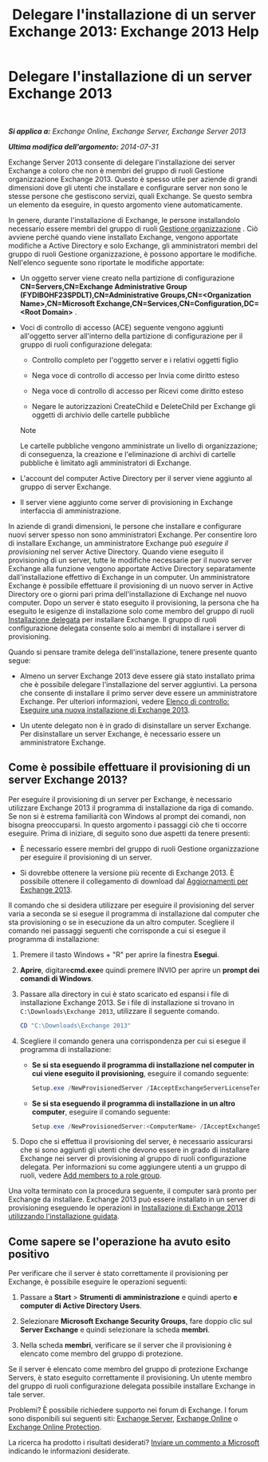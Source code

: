 ﻿---
title: "Delegare l'installazione di un server Exchange 2013: Exchange 2013 Help"
TOCTitle: Delegare l'installazione di un server Exchange 2013
ms:assetid: f2fc8680-0c7c-4a29-b8f5-d77404fec280
ms:mtpsurl: https://technet.microsoft.com/it-it/library/Bb201741(v=EXCHG.150)
ms:contentKeyID: 62615209
ms.date: 05/22/2018
mtps_version: v=EXCHG.150
ms.translationtype: MT
---

# Delegare l'installazione di un server Exchange 2013

 

_**Si applica a:** Exchange Online, Exchange Server, Exchange Server 2013_

_**Ultima modifica dell'argomento:** 2014-07-31_

Exchange Server 2013 consente di delegare l'installazione dei server Exchange a coloro che non è membri del gruppo di ruoli Gestione organizzazione Exchange 2013. Questo è spesso utile per aziende di grandi dimensioni dove gli utenti che installare e configurare server non sono le stesse persone che gestiscono servizi, quali Exchange. Se questo sembra un elemento da eseguire, in questo argomento viene automaticamente.

In genere, durante l'installazione di Exchange, le persone installandolo necessario essere membri del gruppo di ruoli [Gestione organizzazione](organization-management-exchange-2013-help.md) . Ciò avviene perché quando viene installato Exchange, vengono apportate modifiche a Active Directory e solo Exchange, gli amministratori membri del gruppo di ruoli Gestione organizzazione, è possono apportare le modifiche. Nell'elenco seguente sono riportate le modifiche apportate:

  - Un oggetto server viene creato nella partizione di configurazione **CN=Servers,CN=Exchange Administrative Group (FYDIBOHF23SPDLT),CN=Administrative Groups,CN=\<Organization Name\>,CN=Microsoft Exchange,CN=Services,CN=Configuration,DC=\<Root Domain\>** .

  - Voci di controllo di accesso (ACE) seguente vengono aggiunti all'oggetto server all'interno della partizione di configurazione per il gruppo di ruoli configurazione delegata:
    
      - Controllo completo per l'oggetto server e i relativi oggetti figlio
    
      - Nega voce di controllo di accesso per Invia come diritto esteso
    
      - Nega voce di controllo di accesso per Ricevi come diritto esteso
    
      - Negare le autorizzazioni CreateChild e DeleteChild per Exchange gli oggetti di archivio delle cartelle pubbliche
    

    > [!NOTE]
    > Le cartelle pubbliche vengono amministrate un livello di organizzazione; di conseguenza, la creazione e l'eliminazione di archivi di cartelle pubbliche è limitato agli amministratori di Exchange.



  - L'account del computer Active Directory per il server viene aggiunto al gruppo di server Exchange.

  - Il server viene aggiunto come server di provisioning in Exchange interfaccia di amministrazione.

In aziende di grandi dimensioni, le persone che installare e configurare nuovi server spesso non sono amministratori Exchange. Per consentire loro di installare Exchange, un amministratore Exchange può *eseguire il provisioning* nel server Active Directory. Quando viene eseguito il provisioning di un server, tutte le modifiche necessarie per il nuovo server Exchange alla funzione vengono apportate Active Directory separatamente dall'installazione effettivo di Exchange in un computer. Un amministratore Exchange è possibile effettuare il provisioning di un nuovo server in Active Directory ore o giorni pari prima dell'installazione di Exchange nel nuovo computer. Dopo un server è stato eseguito il provisioning, la persona che ha eseguito le esigenze di installazione solo come membro del gruppo di ruoli [Installazione delegata](delegated-setup-exchange-2013-help.md) per installare Exchange. Il gruppo di ruoli configurazione delegata consente solo ai membri di installare i server di provisioning.

Quando si pensare tramite delega dell'installazione, tenere presente quanto segue:

  - Almeno un server Exchange 2013 deve essere già stato installato prima che è possibile delegare l'installazione del server aggiuntivi. La persona che consente di installare il primo server deve essere un amministratore Exchange. Per ulteriori informazioni, vedere [Elenco di controllo: Eseguire una nuova installazione di Exchange 2013](checklist-perform-a-new-installation-of-exchange-2013-exchange-2013-help.md).

  - Un utente delegato non è in grado di disinstallare un server Exchange. Per disinstallare un server Exchange, è necessario essere un amministratore Exchange.

## Come è possibile effettuare il provisioning di un server Exchange 2013?

Per eseguire il provisioning di un server per Exchange, è necessario utilizzare Exchange 2013 il programma di installazione da riga di comando. Se non si è estrema familiarità con Windows al prompt dei comandi, non bisogna preoccuparsi. In questo argomento i passaggi ciò che ti occorre eseguire. Prima di iniziare, di seguito sono due aspetti da tenere presenti:

  - È necessario essere membri del gruppo di ruoli Gestione organizzazione per eseguire il provisioning di un server.

  - Si dovrebbe ottenere la versione più recente di Exchange 2013. È possibile ottenere il collegamento di download dal [Aggiornamenti per Exchange 2013](updates-for-exchange-2013-exchange-2013-help.md).

Il comando che si desidera utilizzare per eseguire il provisioning del server varia a seconda se si esegue il programma di installazione dal computer che sta provisioning o se in esecuzione da un altro computer. Scegliere il comando nei passaggi seguenti che corrisponde a cui si esegue il programma di installazione:

1.  Premere il tasto Windows + "R" per aprire la finestra **Esegui**.

2.  **Aprire**, digitare**cmd.exe**e quindi premere INVIO per aprire un **prompt dei comandi di Windows**.

3.  Passare alla directory in cui è stato scaricato ed espansi i file di installazione Exchange 2013. Se i file di installazione si trovano in `C:\Downloads\Exchange 2013`, utilizzare il seguente comando.
    
    ```powershell
    CD "C:\Downloads\Exchange 2013"
    ```

4.  Scegliere il comando genera una corrispondenza per cui si esegue il programma di installazione:
    
      - **Se si sta eseguendo il programma di installazione nel computer in cui viene eseguito il provisioning**, eseguire il comando seguente:
        
        ```powershell
        Setup.exe /NewProvisionedServer /IAcceptExchangeServerLicenseTerms
        ```
    
      - **Se si sta eseguendo il programma di installazione in un altro computer**, eseguire il comando seguente:
        
        ```powershell
        Setup.exe /NewProvisionedServer:<ComputerName> /IAcceptExchangeServerLicenseTerms
        ```

5.  Dopo che si effettua il provisioning del server, è necessario assicurarsi che si sono aggiunti gli utenti che devono essere in grado di installare Exchange nei server di provisioning al gruppo di ruoli configurazione delegata. Per informazioni su come aggiungere utenti a un gruppo di ruoli, vedere [Add members to a role group](manage-role-group-members-exchange-2013-help.md).

Una volta terminato con la procedura seguente, il computer sarà pronto per Exchange da installare. Exchange 2013 può essere installato in un server di provisioning eseguendo le operazioni in [Installazione di Exchange 2013 utilizzando l'installazione guidata](install-exchange-2013-using-the-setup-wizard-exchange-2013-help.md).

## Come sapere se l'operazione ha avuto esito positivo

Per verificare che il server è stato correttamente il provisioning per Exchange, è possibile eseguire le operazioni seguenti:

1.  Passare a **Start** \> **Strumenti di amministrazione** e quindi aperto **e computer di Active Directory Users**.

2.  Selezionare **Microsoft Exchange Security Groups**, fare doppio clic sul **Server Exchange** e quindi selezionare la scheda **membri**.

3.  Nella scheda **membri**, verificare se il server che il provisioning è elencato come membro del gruppo di protezione.

Se il server è elencato come membro del gruppo di protezione Exchange Servers, è stato eseguito correttamente il provisioning. Un utente membro del gruppo di ruoli configurazione delegata possibile installare Exchange in tale server.

Problemi? È possibile richiedere supporto nei forum di Exchange. I forum sono disponibili sui seguenti siti: [Exchange Server](https://go.microsoft.com/fwlink/p/?linkid=60612), [Exchange Online](https://go.microsoft.com/fwlink/p/?linkid=267542) o [Exchange Online Protection](https://go.microsoft.com/fwlink/p/?linkid=285351).

La ricerca ha prodotto i risultati desiderati? [Inviare un commento a Microsoft](mailto:exsetuphelpfeedback@microsoft.com?subject=exchange%202013%20setup%20help%20feedback) indicando le informazioni desiderate.

